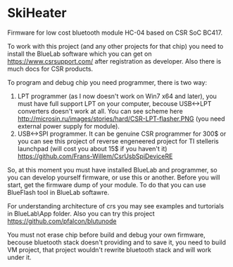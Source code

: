 # SkiHeater
Firmware for low cost bluetooth module HC-04 based on CSR SoC BC417.

To work with this project (and any other projects for that chip) you need to install the BlueLab software which you can get on https://www.csrsupport.com/ after registration as developer. Also there is much docs for CSR products.

To program and debug chip you need programmer, there is two way:          
1) LPT programmer (as I now doesn't work on Win7 x64 and later), you must have full support LPT on your computer, becouse USB<->LPT converters doesn't work at all. You can see scheme here http://microsin.ru/images/stories/hard/CSR-LPT-flasher.PNG (you need external power supply for module).
2) USB<->SPI programmer. It can be genuine CSR programmer for 300$ or you can see this project of reverse engeneered project for TI stelleris launchpad (will cost you about 15$ if you haven't it) https://github.com/Frans-Willem/CsrUsbSpiDeviceRE

So, at this moment you must have installed BlueLab and programmer, so you can develop yourself firmware, or use this or another.
Before you will start, get the firmware dump of your module. To do that you can use BlueFlash tool in BlueLab softawre. 

For understanding architecture of crs you may see examples and turtorials in BlueLab\App folder. Also you can try this project https://github.com/pfalcon/blutunode

You must not erase chip before build and debug your own firmware, becouse bluetooth stack doesn't providing and to save it, you need to build VM project, that project wouldn't rewrite bluetooth stack and will work under it. 



